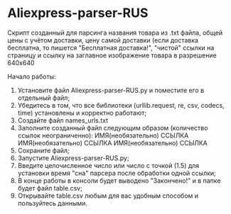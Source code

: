 # Aliexpress-parser-RUS
Скрипт созданный для парсинга названия товара из .txt файла, общей цены с учётом доставки, цену самой доставки (если доставка бесплатна, то пишется "Бесплатная доставка!", "чистой" ссылки на страницу и ссылку на заглавное изображение товара в разрешение 640x640

Начало работы:
1) Установите файл Aliexpress-parser-RUS.py и поместите его в отдельный файл;
2) Убедитесь в том, что все библиотеки (urllib.request, re, csv, codecs, time) установлены и корректно работают;
3) Создайте файл names_urls.txt
4) Заполните созданный файл следующим образом (количество ссылок неограниченно):
ИМЯ(необязательно) ССЫЛКА
ИМЯ(необязательно) ССЫЛКА
ИМЯ(необязательно) ССЫЛКА
5) Сохраните файл;
6) Запустите Aliexpress-parser-RUS.py;
7) Введите целочисленное число или число с точкой (1.5) для установки время "сна" парсера после обработки одной ссылки;
8) В конце работы в консоли будет выводено "Закончено!" и в папке будет файл table.csv;
9) Открывайте table.csv любым для вас удобным способом и пользуйтесь данными.
